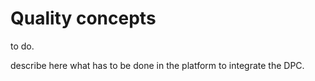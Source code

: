 

# Quality concepts

to do.

describe here what has to be done in the platform to integrate the DPC.
